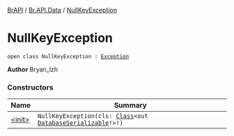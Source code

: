 [BrAPI](../../index.md) / [Br.API.Data](../index.md) / [NullKeyException](./index.md)

# NullKeyException

`open class NullKeyException : `[`Exception`](https://docs.oracle.com/javase/8/docs/api/java/lang/Exception.html)

**Author**
Bryan_lzh

### Constructors

| Name | Summary |
|---|---|
| [&lt;init&gt;](-init-.md) | `NullKeyException(cls: `[`Class`](https://docs.oracle.com/javase/8/docs/api/java/lang/Class.html)`<out `[`DatabaseSerializable`](../-database-serializable/index.md)`!>!)` |
